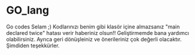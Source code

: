 # GO_lang
Go codes
Selam ;)
Kodlarınızı benim gibi klasör içine almazsanız "main declared twice" hatası verir haberiniz olsun!!
Geliştirmemde bana yardımcı olabilirsiniz. Ayrıca geri dönüşleiniz ve önerileriniz çok değerli olacaktır. 
Şimdiden teşekkürler.

